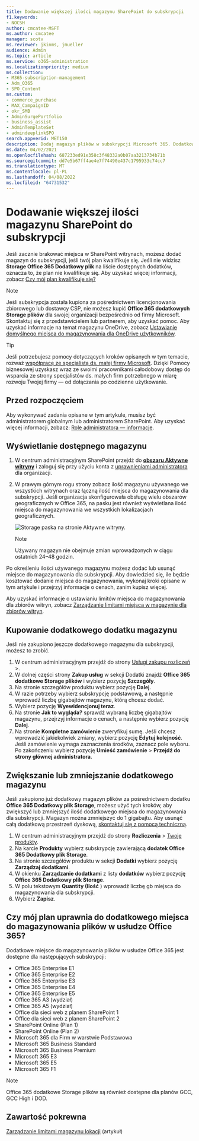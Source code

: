 ```yaml
---
title: Dodawanie większej ilości magazynu SharePoint do subskrypcji
f1.keywords:
- NOCSH
author: cmcatee-MSFT
ms.author: cmcatee
manager: scotv
ms.reviewer: jkinms, jmueller
audience: Admin
ms.topic: article
ms.service: o365-administration
ms.localizationpriority: medium
ms.collection:
- M365-subscription-management
- Adm_O365
- SPO_Content
ms.custom:
- commerce_purchase
- MAX_CampaignID
- okr_SMB
- AdminSurgePortfolio
- business_assist
- AdminTemplateSet
- admindeeplinkSPO
search.appverid: MET150
description: Dodaj magazyn plików w subskrypcji Microsoft 365. Dodatkowy magazyn plików umożliwia przechowywanie większej ilości zawartości w SharePoint.
ms.date: 04/02/2021
ms.openlocfilehash: 687233ed91e358c3f48332a0b07aa3213734b71b
ms.sourcegitcommit: dd7e5b67ff4ae4e7f74490e437c1795933c74cc7
ms.translationtype: MT
ms.contentlocale: pl-PL
ms.lasthandoff: 04/08/2022
ms.locfileid: "64731532"
---
```

# <a name="add-more-sharepoint-storage-to-your-subscription"></a>Dodawanie większej ilości magazynu SharePoint do subskrypcji

Jeśli zacznie brakować miejsca w SharePoint witrynach, możesz dodać magazyn do subskrypcji, jeśli twój plan kwalifikuje się. Jeśli nie widzisz **Storage Office 365 Dodatkowy plik** na liście dostępnych dodatków, oznacza to, że plan nie kwalifikuje się. Aby uzyskać więcej informacji, zobacz [Czy mój plan kwalifikuje się?](#is-my-plan-eligible-for-office-365-extra-file-storage)

> [!NOTE]
> Jeśli subskrypcja została kupiona za pośrednictwem licencjonowania zbiorowego lub dostawcy CSP, nie możesz kupić **Office 365 dodatkowych Storage plików** dla swojej organizacji bezpośrednio od firmy Microsoft. Skontaktuj się z przedstawicielem lub partnerem, aby uzyskać pomoc.
> Aby uzyskać informacje na temat magazynu OneDrive, zobacz [Ustawianie domyślnego miejsca do magazynowania dla OneDrive użytkowników](/onedrive/set-default-storage-space).

> [!TIP]
> Jeśli potrzebujesz pomocy dotyczących kroków opisanych w tym temacie, rozważ [współpracę ze specjalistą ds. małej firmy Microsoft](https://go.microsoft.com/fwlink/?linkid=2186871). Dzięki Pomocy biznesowej uzyskasz wraz ze swoimi pracownikami całodobowy dostęp do wsparcia ze strony specjalistów ds. małych firm potrzebnego w miarę rozwoju Twojej firmy — od dołączania po codzienne użytkowanie.

## <a name="before-you-begin"></a>Przed rozpoczęciem

Aby wykonywać zadania opisane w tym artykule, musisz być administratorem globalnym lub administratorem SharePoint. Aby uzyskać więcej informacji, zobacz: [Role administratora — informacje](../admin/add-users/about-admin-roles.md).

## <a name="view-available-storage"></a>Wyświetlanie dostępnego magazynu

1. W centrum administracyjnym SharePoint przejdź do <a href="https://go.microsoft.com/fwlink/?linkid=2185220" target="_blank">**obszaru Aktywne witryny**</a> i zaloguj się przy użyciu konta z [uprawnieniami administratora](/sharepoint/sharepoint-admin-role) dla organizacji.

2. W prawym górnym rogu strony zobacz ilość magazynu używanego we wszystkich witrynach oraz łączną ilość miejsca do magazynowania dla subskrypcji. Jeśli organizacja skonfigurowała obsługę wielu obszarów geograficznych w Office 365, na pasku jest również wyświetlana ilość miejsca do magazynowania we wszystkich lokalizacjach geograficznych.

   ![Storage paska na stronie Aktywne witryny.](/sharepoint/sharepointonline/media/active-sites-storage-bar)

   > [!NOTE]
   > Używany magazyn nie obejmuje zmian wprowadzonych w ciągu ostatnich 24–48 godzin.

Po określeniu ilości używanego magazynu możesz dodać lub usunąć miejsce do magazynowania dla subskrypcji. Aby dowiedzieć się, ile będzie kosztować dodanie miejsca do magazynowania, wykonaj kroki opisane w tym artykule i przejrzyj informacje o cenach, zanim kupisz więcej.
  
Aby uzyskać informacje o ustawianiu limitów miejsca do magazynowania dla zbiorów witryn, zobacz [Zarządzanie limitami miejsca w magazynie dla zbiorów witryn](/sharepoint/manage-site-collection-storage-limits).
  
## <a name="buy-the-extra-storage-add-on"></a>Kupowanie dodatkowego dodatku magazynu

Jeśli nie zakupiono jeszcze dodatkowego magazynu dla subskrypcji, możesz to zrobić.

1. W centrum administracyjnym przejdź do strony <a href="https://go.microsoft.com/fwlink/p/?linkid=868433" target="_blank">Usługi zakupu rozliczeń</a>  \>.
2. W dolnej części strony **Zakup usług** w sekcji Dodatki znajdź **Office 365 dodatkowe Storage plików** i wybierz pozycję **Szczegóły**.
3. Na stronie szczegółów produktu wybierz pozycję **Dalej**.
4. W razie potrzeby wybierz subskrypcję podstawową, a następnie wprowadź liczbę gigabajtów magazynu, którą chcesz dodać.
5. Wybierz pozycję **Wyewidencjonuj teraz**.
6. Na stronie **Jak to wygląda?** sprawdź wybraną liczbę gigabajtów magazynu, przejrzyj informacje o cenach, a następnie wybierz pozycję **Dalej**.
7. Na stronie **Kompletne zamówienie** zweryfikuj sumę. Jeśli chcesz wprowadzić jakiekolwiek zmiany, wybierz pozycję **Edytuj kolejność**. Jeśli zamówienie wymaga zaznaczenia środków, zaznacz pole wyboru. Po zakończeniu wybierz pozycję **Umieść zamówienie** \> **Przejdź do strony głównej administratora**.

## <a name="increase-or-decrease-your-extra-storage"></a>Zwiększanie lub zmniejszanie dodatkowego magazynu

Jeśli zakupiono już dodatkowy magazyn plików za pośrednictwem dodatku **Office 365 Dodatkowy plik Storage**, możesz użyć tych kroków, aby zwiększyć lub zmniejszyć ilość dodatkowego miejsca do magazynowania dla subskrypcji. Magazyn można zmniejszyć do 1 gigabajtu. Aby usunąć całą dodatkową przestrzeń dyskową, [skontaktuj się z pomocą techniczną](../admin/get-help-support.md).

1. W centrum administracyjnym przejdź do strony **Rozliczenia** \> <a href="https://go.microsoft.com/fwlink/p/?linkid=842054" target="_blank">Twoje produkty</a>.
2. Na karcie **Produkty** wybierz subskrypcję zawierającą **dodatek Office 365 Dodatkowy plik Storage**.
3. Na stronie szczegółów produktu w sekcji **Dodatki** wybierz pozycję **Zarządzaj dodatkami**.
4. W okienku **Zarządzanie dodatkami** z listy **dodatków** wybierz pozycję **Office 365 Dodatkowy plik Storage**.
5. W polu tekstowym **Quantity (Ilość** ) wprowadź liczbę gb miejsca do magazynowania dla subskrypcji.
6. Wybierz **Zapisz**.

## <a name="is-my-plan-eligible-for-office-365-extra-file-storage"></a>Czy mój plan uprawnia do dodatkowego miejsca do magazynowania plików w usłudze Office 365?

Dodatkowe miejsce do magazynowania plików w usłudze Office 365 jest dostępne dla następujących subskrypcji:
  
- Office 365 Enterprise E1
- Office 365 Enterprise E2
- Office 365 Enterprise E3
- Office 365 Enterprise E4
- Office 365 Enterprise E5
- Office 365 A3 (wydział)
- Office 365 A5 (wydział)
- Office dla sieci web z planem SharePoint 1
- Office dla sieci web z planem SharePoint 2
- SharePoint Online (Plan 1)
- SharePoint Online (Plan 2)
- Microsoft 365 dla Firm w warstwie Podstawowa
- Microsoft 365 Business Standard
- Microsoft 365 Business Premium
- Microsoft 365 E3
- Microsoft 365 E5
- Microsoft 365 F1

> [!NOTE]
> Office 365 dodatkowe Storage plików są również dostępne dla planów GCC, GCC High i DOD.

## <a name="related-content"></a>Zawartość pokrewna

[Zarządzanie limitami magazynu lokacji](/sharepoint/manage-site-collection-storage-limits) (artykuł)
